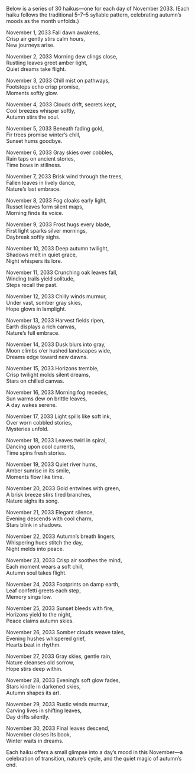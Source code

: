 Below is a series of 30 haikus—one for each day of November 2033. (Each haiku follows the traditional 5–7–5 syllable pattern, celebrating autumn’s moods as the month unfolds.)

November 1, 2033
Fall dawn awakens,  
Crisp air gently stirs calm hours,  
New journeys arise.

November 2, 2033
Morning dew clings close,  
Rustling leaves greet amber light,  
Quiet dreams take flight.

November 3, 2033
Chill mist on pathways,  
Footsteps echo crisp promise,  
Moments softly glow.

November 4, 2033
Clouds drift, secrets kept,  
Cool breezes whisper softly,  
Autumn stirs the soul.

November 5, 2033
Beneath fading gold,  
Fir trees promise winter’s chill,  
Sunset hums goodbye.

November 6, 2033
Gray skies over cobbles,  
Rain taps on ancient stories,  
Time bows in stillness.

November 7, 2033
Brisk wind through the trees,  
Fallen leaves in lively dance,  
Nature’s last embrace.

November 8, 2033
Fog cloaks early light,  
Russet leaves form silent maps,  
Morning finds its voice.

November 9, 2033
Frost hugs every blade,  
First light sparks silver mornings,  
Daybreak softly sighs.

November 10, 2033
Deep autumn twilight,  
Shadows melt in quiet grace,  
Night whispers its lore.

November 11, 2033
Crunching oak leaves fall,  
Winding trails yield solitude,  
Steps recall the past.

November 12, 2033
Chilly winds murmur,  
Under vast, somber gray skies,  
Hope glows in lamplight.

November 13, 2033
Harvest fields ripen,  
Earth displays a rich canvas,  
Nature’s full embrace.

November 14, 2033
Dusk blurs into gray,  
Moon climbs o’er hushed landscapes wide,  
Dreams edge toward new dawns.

November 15, 2033
Horizons tremble,  
Crisp twilight molds silent dreams,  
Stars on chilled canvas.

November 16, 2033
Morning fog recedes,  
Sun warms dew on brittle leaves,  
A day wakes serene.

November 17, 2033
Light spills like soft ink,  
Over worn cobbled stories,  
Mysteries unfold.

November 18, 2033
Leaves twirl in spiral,  
Dancing upon cool currents,  
Time spins fresh stories.

November 19, 2033
Quiet river hums,  
Amber sunrise in its smile,  
Moments flow like time.

November 20, 2033
Gold entwines with green,  
A brisk breeze stirs tired branches,  
Nature sighs its song.

November 21, 2033
Elegant silence,  
Evening descends with cool charm,  
Stars blink in shadows.

November 22, 2033
Autumn’s breath lingers,  
Whispering hues stitch the day,  
Night melds into peace.

November 23, 2033
Crisp air soothes the mind,  
Each moment wears a soft chill,  
Autumn soul takes flight.

November 24, 2033
Footprints on damp earth,  
Leaf confetti greets each step,  
Memory sings low.

November 25, 2033
Sunset bleeds with fire,  
Horizons yield to the night,  
Peace claims autumn skies.

November 26, 2033
Somber clouds weave tales,  
Evening hushes whispered grief,  
Hearts beat in rhythm.

November 27, 2033
Gray skies, gentle rain,  
Nature cleanses old sorrow,  
Hope stirs deep within.

November 28, 2033
Evening’s soft glow fades,  
Stars kindle in darkened skies,  
Autumn shapes its art.

November 29, 2033
Rustic winds murmur,  
Carving lives in shifting leaves,  
Day drifts silently.

November 30, 2033
Final leaves descend,  
November closes its book,  
Winter waits in dreams.

Each haiku offers a small glimpse into a day’s mood in this November—a celebration of transition, nature’s cycle, and the quiet magic of autumn’s end.
